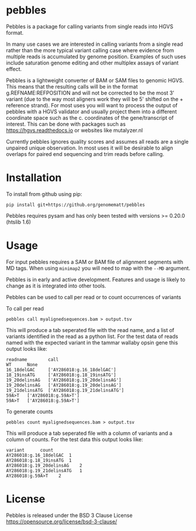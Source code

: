 # pebbles

Pebbles is a package for calling variants from single reads into HGVS format.

In many use cases we are interested in calling variants from a single read rather than the more
typical variant calling case where evidence from multiple reads is accumulated by genome position.
Examples of such uses include saturation genome editing and other multiplex assays of variant effect.

Pebbles is a lightweight converter of BAM or SAM files to genomic HGVS. This means that the resulting
calls will be in the format g.REFNAME:REFPOSITION and will not be corrected to be the most 3' variant 
(due to the way most aligners work they will be 5' shifted on the + reference strand).
For most uses you will want to process the output of pebbles with a HGVS validator and usually project
them into a different coordinate space such as the c. coordinates of the gene/transcript of interest.
This can be done with packages such as https://hgvs.readthedocs.io or websites like mutalyzer.nl

Currently pebbles ignores quality scores and assumes all reads are a single unpaired unique observation.
In most uses it will be desirable to align overlaps for paired end sequencing and trim reads before calling.


# Installation
To install from github using pip:

```shell
pip install git+https://github.org/genomematt/pebbles
```

Pebbles requires pysam and has only been tested with versions >= 0.20.0 (htslib 1.6)

# Usage
For input pebbles requires a SAM or BAM file of alignment segments with MD tags. When using `minimap2` you
will need to map with the `--MD` argument.

Pebbles is in early and active development. Features and usage is likely to change as it is integrated into
other tools.

Pebbles can be used to call per read or to count occurrences of variants

To call per read
```shell
pebbles call myalignedsequences.bam > output.tsv
```

This will produce a tab seperated file with the read name, and a list of variants
identified in the read as a python list. For the test data of reads named with the expected variant in the tammar wallaby opsin
gene this output looks like:

```text
readname        call
WT      None
16_18delGAC     ['AY286018:g.16_18delGAC']
18_19insATG     ['AY286018:g.18_19insATG']
19_20delinsAG   ['AY286018:g.19_20delinsAG']
19_20delinsAG   ['AY286018:g.19_20delinsAG']
19_21delinsATG  ['AY286018:g.19_21delinsATG']
59A>T   ['AY286018:g.59A>T']
59A>T   ['AY286018:g.59A>T']
```

To generate counts
```shell
pebbles count myalignedsequences.bam > output.tsv
```

This will produce a tab seperated file with a column of variants and a column of counts.
For the test data this output looks like:

```text
variant      count
AY286018:g.16_18delGAC  1
AY286018:g.18_19insATG  1
AY286018:g.19_20delinsAG    2
AY286018:g.19_21delinsATG   1
AY286018:g.59A>T    2
```

# License
Pebbles is released under the BSD 3 Clause License https://opensource.org/license/bsd-3-clause/

